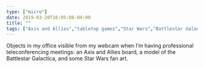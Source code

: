 ```yaml
---
type: ["micro"]
date: 2019-03-20T16:05:08-04:00
title: ""
tags: ["Axis and Allies","tabletop games","Star Wars","Battlestar Galactica"]
---
```

Objects in my office visible from my webcam when I’m having professional teleconferencing meetings: an Axis and Allies board, a model of the Battlestar Galactica, and some Star Wars fan art.
